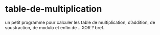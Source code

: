 # table-de-multiplication
un petit programme pour calculer les table de multiplication, d’addition, de soustraction, de modulo et enfin de .. XOR ?
bref..
